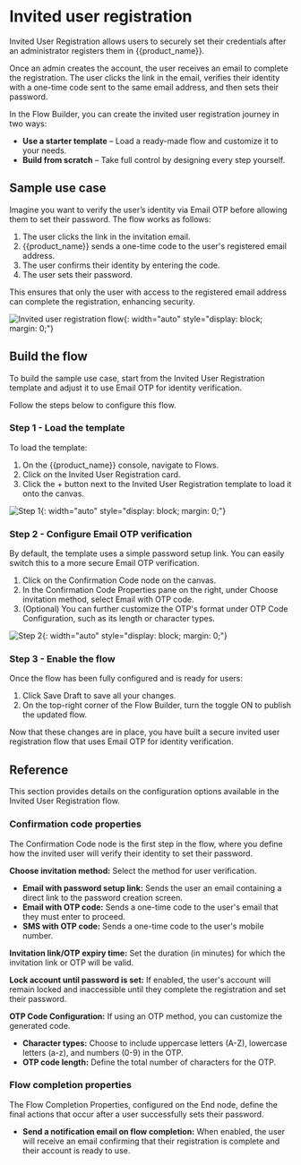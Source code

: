 # Invited user registration

Invited User Registration allows users to securely set their credentials after an administrator registers them in {{product_name}}.

Once an admin creates the account, the user receives an email to complete the registration. The user clicks the link in the email, verifies their identity with a one-time code sent to the same email address, and then sets their password.

In the Flow Builder, you can create the invited user registration journey in two ways:

- **Use a starter template** – Load a ready-made flow and customize it to your needs.
- **Build from scratch** – Take full control by designing every step yourself.

## Sample use case

Imagine you want to verify the user’s identity via Email OTP before allowing them to set their password. The flow works as follows:

1. The user clicks the link in the invitation email.
2. {{product_name}} sends a one-time code to the user's registered email address.
3. The user confirms their identity by entering the code.
4. The user sets their password.

This ensures that only the user with access to the registered email address can complete the registration, enhancing security.

![Invited user registration flow]({{base_path}}/assets/img/guides/flows/flow-invited-user-registration.png){: width="auto" style="display: block; margin: 0;"}

## Build the flow

To build the sample use case, start from the Invited User Registration template and adjust it to use Email OTP for identity verification.

Follow the steps below to configure this flow.

### Step 1 - Load the template

To load the template:

1. On the {{product_name}} console, navigate to Flows.
2. Click on the Invited User Registration card.
3. Click the + button next to the Invited User Registration template to load it onto the canvas.

![Step 1]({{base_path}}/assets/img/guides/flows/flow-invited-user-registration-step-01.png){: width="auto" style="display: block; margin: 0;"}

### Step 2 - Configure Email OTP verification

By default, the template uses a simple password setup link. You can easily switch this to a more secure Email OTP verification.

1. Click on the Confirmation Code node on the canvas.
2. In the Confirmation Code Properties pane on the right, under Choose invitation method, select Email with OTP code.
3. (Optional) You can further customize the OTP's format under OTP Code Configuration, such as its length or character types.

![Step 2]({{base_path}}/assets/img/guides/flows/flow-invited-user-registration-step-02.png){: width="auto" style="display: block; margin: 0;"}

### Step 3 - Enable the flow

Once the flow has been fully configured and is ready for users:

1. Click Save Draft to save all your changes.
2. On the top-right corner of the Flow Builder, turn the toggle ON to publish the updated flow.

Now that these changes are in place, you have built a secure invited user registration flow that uses Email OTP for identity verification.

## Reference

This section provides details on the configuration options available in the Invited User Registration flow.

### Confirmation code properties

The Confirmation Code node is the first step in the flow, where you define how the invited user will verify their identity to set their password.

**Choose invitation method:** Select the method for user verification.

- **Email with password setup link:** Sends the user an email containing a direct link to the password creation screen.
- **Email with OTP code:** Sends a one-time code to the user's email that they must enter to proceed.
- **SMS with OTP code:** Sends a one-time code to the user's mobile number.

**Invitation link/OTP expiry time:** Set the duration (in minutes) for which the invitation link or OTP will be valid.

**Lock account until password is set:** If enabled, the user's account will remain locked and inaccessible until they complete the registration and set their password.

**OTP Code Configuration:** If using an OTP method, you can customize the generated code.

- **Character types:** Choose to include uppercase letters (A-Z), lowercase letters (a-z), and numbers (0-9) in the OTP.
- **OTP code length:** Define the total number of characters for the OTP.

### Flow completion properties

The Flow Completion Properties, configured on the End node, define the final actions that occur after a user successfully sets their password.

- **Send a notification email on flow completion:** When enabled, the user will receive an email confirming that their registration is complete and their account is ready to use.
